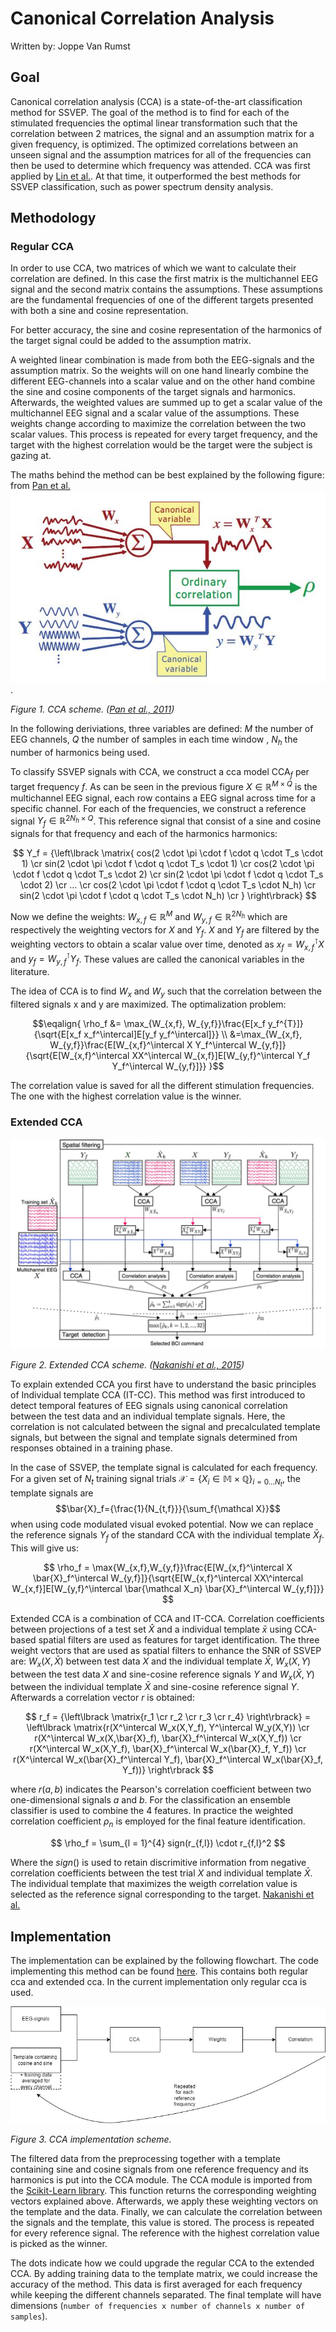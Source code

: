 # Canonical Correlation Analysis

Written by: Joppe Van Rumst

## Goal

Canonical correlation analysis (CCA) is a state-of-the-art classification method for SSVEP. The goal of the method is to find for each of the stimulated frequencies the optimal linear transformation such that the correlation between 2 matrices, the signal and an assumption matrix for a given frequency, is optimized. The optimized correlations between an unseen signal and the assumption matrices for all of the frequencies can then be used to determine which frequency was attended. CCA was first applied by [Lin et al.](https://ieeexplore.ieee.org/document/4203016). At that time, it outperformed the best methods for SSVEP classification, such as power spectrum density analysis.

## Methodology

### Regular CCA

In order to use CCA, two matrices of which we want to calculate their correlation are defined. In this case the first matrix is the multichannel EEG signal and the second matrix contains the assumptions. These assumptions are the fundamental frequencies of one of the different targets presented with both a sine and cosine representation.

For better accuracy, the sine and cosine representation of the harmonics of the target signal could be added to the assumption matrix.

A weighted linear combination is made from both the EEG-signals and the assumption matrix. So the weights will on one hand linearly combine the different EEG-channels into a scalar value and on the other hand combine the sine and cosine components of the target signals and harmonics. Afterwards, the weighted values are summed up to get a scalar value of the multichannel EEG signal and a scalar value of the assumptions. These weights change according to maximize the correlation between the two scalar values. This process is repeated for every target frequency, and the target with the highest correlation would be the target were the subject is gazing at.

The maths behind the method can be best explained by the following figure: from [Pan et al.](https://iopscience.iop.org/article/10.1088/1741-2560/8/3/036027/meta) ![alt text for screen readers](./images/CCA_scheme.JPG "Text to show on mouseover").

*Figure 1. CCA scheme. ([Pan et al., 2011]([https://www.researchgate.net/publication/323358565_Riemannian_Classification_for_SSVEP-Based_BCI_Offline_versus_Online_Implementations](https://iopscience.iop.org/article/10.1088/1741-2560/8/3/036027/meta)))*

In the following deriviations, three variables are defined: $M$ the number of EEG channels, $Q$ the number of samples in each time window , $N_h$ the number of harmonics being used.

To classify SSVEP signals with CCA, we construct a cca model $\text{CCA}_f$ per target frequency $f$. As can be seen in the previous figure $X\in \mathbb{R}^{M \times Q}$ is the multichannel EEG signal, each row contains a EEG signal across time for a specific channel. For each of the frequencies, we construct a reference signal $Y_f \in \mathbb{R}^{2N_h \times Q}$. This reference signal that consist of a sine and cosine signals for that frequency and each of the harmonics harmonics:

$$
Y_f = {\left\lbrack \matrix{
cos(2 \cdot \pi \cdot f \cdot q \cdot T_s \cdot 1) \cr
sin(2 \cdot \pi \cdot f \cdot q \cdot T_s \cdot 1) \cr
cos(2 \cdot \pi \cdot f \cdot q \cdot T_s \cdot 2) \cr
sin(2 \cdot \pi \cdot f \cdot q \cdot T_s \cdot 2) \cr
... \cr
cos(2 \cdot \pi \cdot f \cdot q \cdot T_s \cdot N_h) \cr
sin(2 \cdot \pi \cdot f \cdot q \cdot T_s \cdot N_h) \cr
} \right\rbrack}
$$

Now we define the weights: $W_{x,f} \in \mathbb{R} ^M$ and $W_{y,f} \in \mathbb{R}^{2N_h}$ which are respectively the weighting vectors for $X$ and $Y_f$. $X$ and $Y_f$ are filtered by the weighting vectors to obtain a scalar value over time, denoted as $x_f = W_{x,f}^\intercal X$ and $y_f = W_{y,f}^\intercal Y_f$. These values are called the canonical variables in the literature.

The idea of CCA is to find $W_x$ and $W_y$ such that the correlation between the filtered signals x and y are maximized. The optimalization problem:

$$\eqalign{
\rho_f &= \max_{W_{x,f}, W_{y,f}}\frac{E[x_f y_f^{T}]}{\sqrt{E[x_f  x_f^\intercal]E[y_f y_f^\intercal]}} \\
 &=\max_{W_{x,f}, W_{y,f}}\frac{E[W_{x,f}^\intercal X  Y_f^\intercal W_{y,f}]}{\sqrt{E[W_{x,f}^\intercal XX^\intercal W_{x,f}]E[W_{y,f}^\intercal Y_f Y_f^\intercal W_{y,f}]}}
}$$

The correlation value is saved for all the different stimulation frequencies. The one with the highest correlation value is the winner.

### Extended CCA

![Extended CCA diagram](./images/extended_CCA_diagram.JPG "Extended CCA diagram")

*Figure 2. Extended CCA scheme. ([Nakanishi et al., 2015](https://www.ncbi.nlm.nih.gov/pmc/articles/PMC4610694/))*

To explain extended CCA you first have to understand the basic principles of Individual template CCA (IT-CC). This method was first introduced to detect temporal features of EEG signals using canonical correlation between the test data and an individual template signals.
Here, the correlation is not calculated between the signal and precalculated template signals, but between the signal and template signals determined from responses obtained in a training phase.

In the case of SSVEP, the template signal is calculated for each frequency. For a given set of $N_t$ training signal trials $\mathcal{X} = \{X_i \in \mathbb{M\times Q}\}_{i = 0 \ldots N_t}$, the template signals are $$\bar{X}_f={\frac{1}{N_{t,f}}}{\sum_f{\mathcal X}}$$ when using code modulated visual evoked potential.
Now we can replace the reference signals $Y_f$ of the standard CCA with the individual template $\bar{X}_f$. This will give us:

$$
\rho_f = \max{W_{x,f},W_{y,f}}\frac{E[W_{x,f}^\intercal X \bar{X}_f^\intercal W_{y,f}]}{\sqrt{E[W_{x,f}^\intercal XX\^intercal W_{x,f}]E[W_{y,f}^\intercal \bar{\mathcal X_n} \bar{X}_f^\intercal W_{y,f}]}}
$$

Extended CCA is a combination of CCA and IT-CCA. Correlation coefficients between projections of a test set $\hat{X}$ and a individual template $\bar{x}$ using CCA-based spatial filters are used as features for target identification. The three weight vectors that are used as spatial filters to enhance the SNR of SSVEP are: $W_x(X,\bar{X})$ between test data $X$ and the individual template $\bar{X}$, $W_x(X,Y)$ between the test data $X$ and sine-cosine reference signals $Y$ and $W_x(\bar{X},Y)$ between the individual template $\bar{X}$ and sine-cosine reference signal $Y$. Afterwards a correlation vector $r$ is obtained:

$$
r_f = {\left\lbrack \matrix{r_1 \cr r_2 \cr r_3 \cr r_4} \right\rbrack} = \left\lbrack \matrix{r(X^\intercal W_x(X,Y_f), Y^\intercal W_y(X,Y)) \cr r(X^\intercal W_x(X,\bar{X}_f), \bar{X}_f^\intercal W_x(X,Y_f)) \cr r(X^\intercal W_x(X,Y_f), \bar{X}_f^\intercal W_x(\bar{X}_f, Y_f)) \cr r(X^\intercal W_x(\bar{X}_f^\intercal Y_f), \bar{X}_f^\intercal W_x(\bar{X}_f, Y_f))} \right\rbrack
$$

where $r(a,b)$ indicates the Pearson's correlation coefficient between two one-dimensional signals $a$ and $b$. For the classification an ensemble classifier is used to combine the 4 features. In practice the weighted correlation coefficient $\rho_n$ is employed for the final feature identification.

$$
\rho_f = \sum_{l = 1}^{4} sign(r_{f,l}) \cdot r_{f,l}^2
$$

Where the $sign()$ is used to retain discrimitive information from negative correlation coefficients between the test trial $X$ and individual template $\bar{X}$. The individual template that maximizes the weigth correlation value is selected as the reference signal corresponding to the target. [Nakanishi et al.](https://www.ncbi.nlm.nih.gov/pmc/articles/PMC4610694/)

## Implementation

The implementation can be explained by the following flowchart. The code implementing this method can be found [here](../../src/data_processing/cca.py). This contains both regular cca and extended cca. In the current implementation only regular cca is used.

![CCA_diagram](./images/CCA_diagram.jpg "CCA+CCA extended implementation scheme")

*Figure 3. CCA implementation scheme.*

The filtered data from the preprocessing together with a template containing sine and cosine signals from one reference frequency and its harmonics is put into the CCA module. The CCA module is imported from the  [Scikit-Learn library](https://scikit-learn.org/stable/modules/generated/sklearn.cross_decomposition.CCA.html). This function returns the corresponding weighting vectors explained above. Afterwards, we apply these weighting vectors on the template and the data. Finally, we can calculate the correlation between the signals and the template, this value is stored. The process is repeated for every reference signal. The reference with the highest correlation value is picked as the winner.

The dots indicate how we could upgrade the regular CCA to the extended CCA. By adding training data to the template matrix, we could increase the accuracy of the method. This data is first averaged for each frequency while keeping the different channels separated. The final template will have dimensions (`number of frequencies x number of channels x number of samples`).
